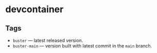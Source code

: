 # devcontainer

## Tags

- `buster` — latest released version.
- `buster-main` — version built with latest commit in the `main` branch.
